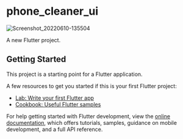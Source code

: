 # phone_cleaner_ui

![Screenshot_20220610-135504](https://user-images.githubusercontent.com/78877010/173050811-5e41a2db-7e79-4e36-8ed0-5c8aeb660367.png)

A new Flutter project.

## Getting Started

This project is a starting point for a Flutter application.

A few resources to get you started if this is your first Flutter project:

- [Lab: Write your first Flutter app](https://docs.flutter.dev/get-started/codelab)
- [Cookbook: Useful Flutter samples](https://docs.flutter.dev/cookbook)

For help getting started with Flutter development, view the
[online documentation](https://docs.flutter.dev/), which offers tutorials,
samples, guidance on mobile development, and a full API reference.
